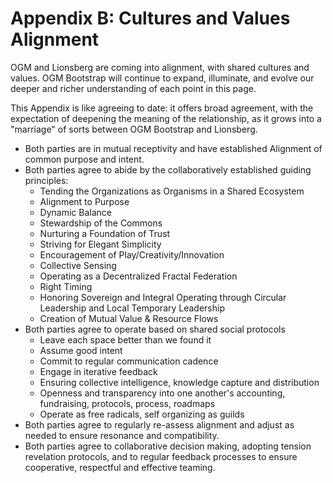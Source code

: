 # Appendix B: Cultures and Values Alignment

OGM and Lionsberg are coming into alignment, with shared cultures and values.  OGM Bootstrap will continue to expand, illuminate, and evolve our deeper and richer understanding of each point in this page.

This Appendix is like agreeing to date: it offers broad agreement, with the expectation of deepening the meaning of the relationship, as it grows into a "marriage" of sorts between OGM Bootstrap and Lionsberg.

- Both parties are in mutual receptivity and have established Alignment of common purpose and intent.
- Both parties agree to abide by the collaboratively established guiding principles:
    - Tending the Organizations as Organisms in a Shared Ecosystem
    - Alignment to Purpose
    - Dynamic Balance
    - Stewardship of the Commons
    - Nurturing a Foundation of Trust
    - Striving for Elegant Simplicity
    - Encouragement of Play/Creativity/Innovation
    - Collective Sensing
    - Operating as a Decentralized Fractal Federation
    - Right Timing
    - Honoring Sovereign and Integral Operating through Circular Leadership and Local Temporary Leadership
    - Creation of Mutual Value & Resource Flows
- Both parties agree to operate based on shared social protocols
    - Leave each space better than we found it
    - Assume good intent
    - Commit to regular communication cadence
    - Engage in iterative feedback 
    - Ensuring collective intelligence, knowledge capture and distribution
    - Openness and transparency into one another's accounting, fundraising, protocols, process, roadmaps
    - Operate as free radicals, self organizing as guilds
- Both parties agree to regularly re-assess alignment and adjust as needed to ensure resonance and compatibility.
- Both parties agree to collaborative decision making, adopting tension revelation protocols, and to regular feedback processes to ensure cooperative, respectful and effective teaming.
